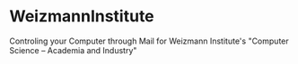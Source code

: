 # WeizmannInstitute
Controling your Computer through Mail for Weizmann Institute's "Computer Science – Academia and Industry"
